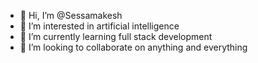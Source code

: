 - 👋 Hi, I’m @Sessamakesh
- 👀 I’m interested in artificial intelligence
- 🌱 I’m currently learning full stack development
- 💞️ I’m looking to collaborate on anything and everything

<!---
Sessamakesh/Sessamakesh is a ✨ special ✨ repository because its `README.md` (this file) appears on your GitHub profile.
You can click the Preview link to take a look at your changes.
--->
